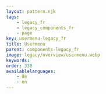 ```yaml
---
layout: pattern.njk
tags: 
    - legacy_fr
    - legacy_components_fr
    - page
key: usermenu-legacy_fr
title: Usermenu
parent: components-legacy_fr
image: legacy/overview/usermenu.webp
keywords: 
order: 330
availablelanguages: 
    - de
    - en
---
```


